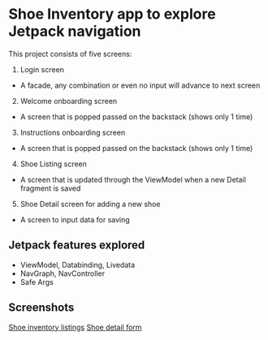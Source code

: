 # Shoe Inventory app to explore Jetpack navigation

This project consists of five screens: 

1. Login screen
  - A facade, any combination or even no input will advance to next screen
2. Welcome onboarding screen
  - A screen that is popped passed on the backstack (shows only 1 time)
3. Instructions onboarding screen
  - A screen that is popped passed on the backstack (shows only 1 time)
4. Shoe Listing screen
  - A screen that is updated through the ViewModel when a new Detail fragment is saved
5. Shoe Detail screen for adding a new shoe
  - A screen to input data for saving
    
## Jetpack features explored
- ViewModel, Databinding, Livedata
- NavGraph, NavController
- Safe Args

## Screenshots
[Shoe inventory listings](screenshots/inventory.png)
[Shoe detail form](screenshots/detail.png)
